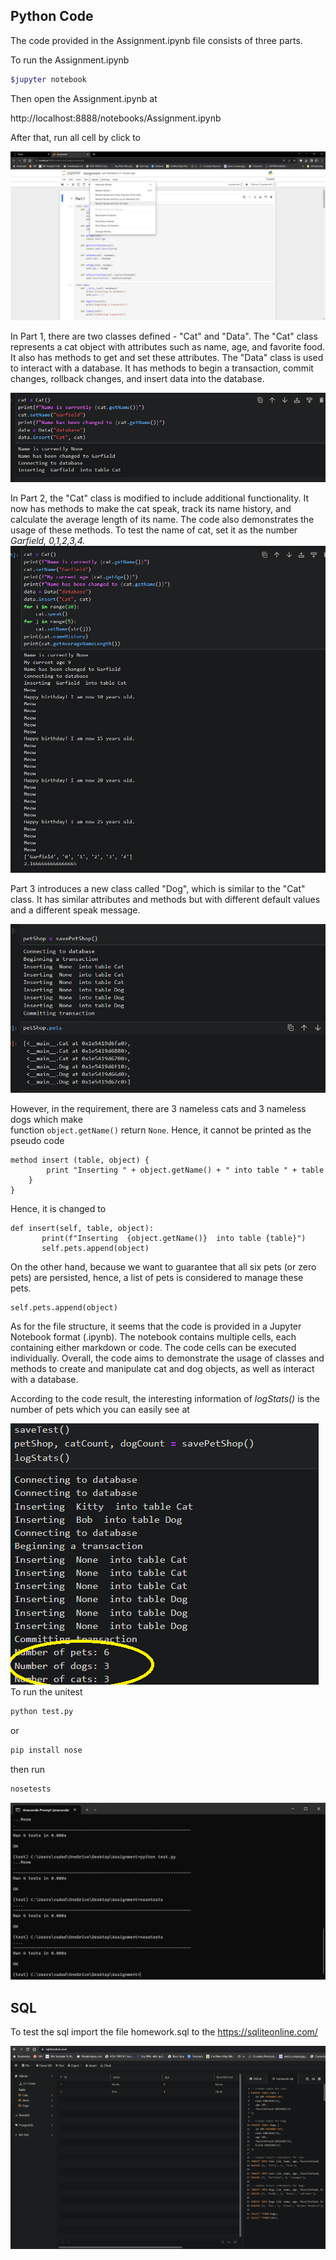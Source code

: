 ## Python Code

The code provided in the Assignment.ipynb file consists of three parts.


To run the Assignment.ipynb



```bash
$jupyter notebook
```
Then open the Assignment.ipynb at


http://localhost:8888/notebooks/Assignment.ipynb

After that, run all cell by click to 

![img.png](img.png)

In Part 1, there are two classes defined - "Cat" and "Data". 
The "Cat" class represents a cat object with attributes such as name, age, and favorite food. 
It also has methods to get and set these attributes. The "Data" class is used to interact with a database. 
It has methods to begin a transaction, commit changes, rollback changes, and insert data into the database.

![img_4.png](img_4.png)

In Part 2, the "Cat" class is modified to include additional functionality. It now has methods to make the cat speak,
track its name history, and calculate the average length of its name. The code also demonstrates the usage of these methods.
To test the name of cat, set it as the number *Garfield, 0,1,2,3,4.*
![img_5.png](img_5.png)

Part 3 introduces a new class called "Dog", which is similar to the "Cat" class. 
It has similar attributes and methods but with different default values and a different speak message.

![img_6.png](img_6.png)

However, in the requirement, there are 3 nameless cats and 3 nameless dogs which make  
function ```object.getName()``` return ```None```. Hence, it cannot be printed as the pseudo code


```angular2html
method insert (table, object) {
        print "Inserting " + object.getName() + " into table " + table
    }
}
```
Hence, it is changed to


```angular2html
def insert(self, table, object):
       print(f"Inserting  {object.getName()}  into table {table}")
       self.pets.append(object)

```
On the other hand, because we want to guarantee that all six pets (or zero pets) are persisted, hence, a list of pets is 
considered to manage these pets. 
```angular2html
self.pets.append(object)
```

As for the file structure, it seems that the code is provided in a Jupyter Notebook format (.ipynb). 
The notebook contains multiple cells, each containing either markdown or code. 
The code cells can be executed individually.
Overall, the code aims to demonstrate the usage of classes and methods to create and manipulate cat and dog objects, 
as well as interact with a database.


According to the code result, the interesting information of *logStats()* is the number of pets which you can easily 
see at

![img_7.png](img_7.png)
To run the unitest
```bash
python test.py

```
or
```bash
pip install nose
```
then run
```bash
nosetests
```

![img_3.png](img_3.png)
## SQL
To test the sql
import the file homework.sql to the 
https://sqliteonline.com/

![img_1.png](img_1.png)